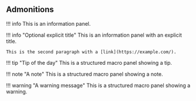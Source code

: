 <!-- confluence-page-id: 00000000000 -->

## Admonitions

!!! info
    This is an information panel.

!!! info "Optional explicit title"
    This is an information panel with an explicit title.

    This is the second paragraph with a [link](https://example.com/).

!!! tip "Tip of the day"
    This is a structured macro panel showing a tip.

!!! note "A note"
    This is a structured macro panel showing a note.

!!! warning "A warning message"
    This is a structured macro panel showing a warning.
